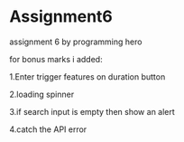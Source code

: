 # Assignment6
assignment 6 by programming hero 


for bonus marks i added:


1.Enter trigger features on duration button

2.loading spinner

3.if search input is empty then show an alert

4.catch the API error
